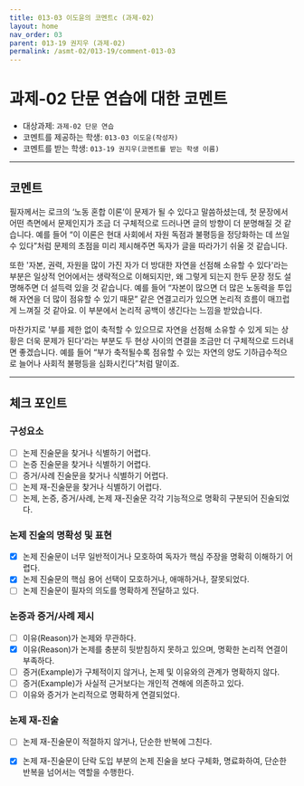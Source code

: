 ```yaml
---
title: 013-03 이도윤의 코멘트c (과제-02) 
layout: home
nav_order: 03
parent: 013-19 권지우 (과제-02)
permalink: /asmt-02/013-19/comment-013-03
---
```


# 과제-02 단문 연습에 대한 코멘트

- 대상과제: `과제-02 단문 연습`
- 코멘트를 제공하는 학생: `013-03 이도윤(작성자)` 
- 코멘트를 받는 학생: `013-19 권지우(코멘트를 받는 학생 이름)` 

---

## 코멘트

필자께서는 로크의 ‘노동 혼합 이론’이 문제가 될 수 있다고 말씀하셨는데, 첫 문장에서 어떤 측면에서 문제인지가 조금 더 구체적으로 드러나면 글의 방향이 더 분명해질 것 같습니다.
예를 들어 “이 이론은 현대 사회에서 자원 독점과 불평등을 정당화하는 데 쓰일 수 있다”처럼 문제의 초점을 미리 제시해주면 독자가 글을 따라가기 쉬울 것 같습니다.

또한 '자본, 권력, 자원을 많이 가진 자가 더 방대한 자연을 선점해 소유할 수 있다'라는 부분은 일상적 언어에서는 생략적으로 이해되지만, 왜 그렇게 되는지 한두 문장 정도 설명해주면 더 설득력 있을 것 같습니다.
예를 들어 “자본이 많으면 더 많은 노동력을 투입해 자연을 더 많이 점유할 수 있기 때문” 같은 연결고리가 있으면 논리적 흐름이 매끄럽게 느껴질 것 같아요. 이 부분에서 논리적 공백이 생긴다는 느낌을 받았습니다.

마찬가지로 '부를 제한 없이 축적할 수 있으므로 자연을 선점해 소유할 수 있게 되는 상황은 더욱 문제가 된다'라는 부분도 두 현상 사이의 연결을 조금만 더 구체적으로 드러내면 좋겠습니다.
예를 들어 “부가 축적될수록 점유할 수 있는 자연의 양도 기하급수적으로 늘어나 사회적 불평등을 심화시킨다”처럼 말이죠.

---

## 체크 포인트

### **구성요소**
- [ ] 논제 진술문을 찾거나 식별하기 어렵다.
- [ ] 논증 진술문을 찾거나 식별하기 어렵다.
- [ ] 증거/사례 진술문을 찾거나 식별하기 어렵다.
- [ ] 논제 재-진술문을 찾거나 식별하기 어렵다.
- [ ] 논제, 논증, 증거/사례, 논제 재-진술문 각각 기능적으로 명확히 구분되어 진술되었다.

### **논제 진술의 명확성 및 표현**  
- [x] 논제 진술문이 너무 일반적이거나 모호하여 독자가 핵심 주장을 명확히 이해하기 어렵다.  
- [x] 논제 진술문의 핵심 용어 선택이 모호하거나, 애매하거나, 잘못되었다.  
- [ ] 논제 진술문이 필자의 의도를 명확하게 전달하고 있다.  

### **논증과 증거/사례 제시**  
- [ ] 이유(Reason)가 논제와 무관하다.
- [x] 이유(Reason)가 논제를 충분히 뒷받침하지 못하고 있으며, 명확한 논리적 연결이 부족하다.  
- [ ] 증거(Example)가 구체적이지 않거나, 논제 및 이유와의 관계가 명확하지 않다. 
- [ ] 증거(Example)가 사실적 근거보다는 개인적 견해에 의존하고 있다.  
- [ ] 이유와 증거가 논리적으로 명확하게 연결되었다.  

### **논제 재-진술**  
- [ ] 논제 재-진술문이 적절하지 않거나, 단순한 반복에 그친다.   
- [x] 논제 재-진술문이 단락 도입 부분의 논제 진술을 보다 구체화, 명료화하여, 단순한 반복을 넘어서는 역할을 수행한다.  

